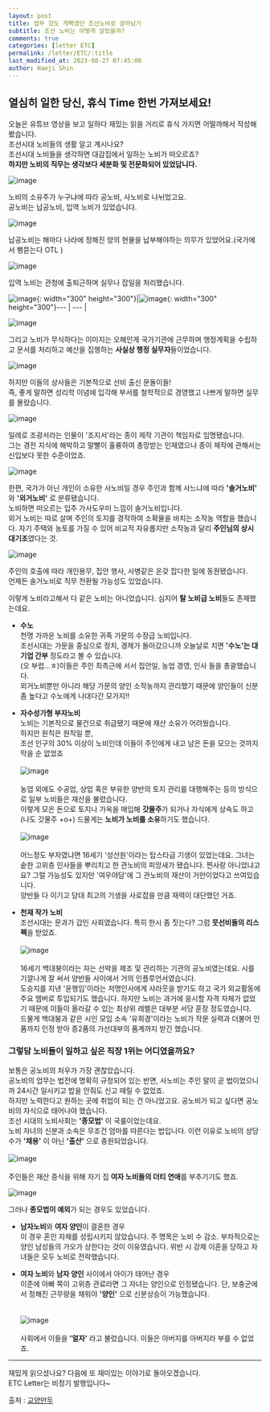 ```yaml
---
layout: post
title: 업무 강도 개빡셌던 조선노비로 살아남기
subtitle: 조선 노비는 어떻게 살았을까?
comments: true
categories: [letter ETC]
permalink: /letter/ETC/:title
last_modified_at: 2023-08-27 07:45:00 
author: Haeji Shin
---
```

## 열심히 일한 당신, 휴식 Time 한번 가져보세요!  
오늘은 유튜브 영상을 보고 일하다 재밌는 읽을 거리로 휴식 가지면 어떨까해서 작성해봤습니다.  
조선시대 노비들의 생활 알고 계시나요?  
조선시대 노비들을 생각하면 대감집에서 일하는 노비가 떠오르죠?  
**하지만 노비의 직무는 생각보다 세분화 및 전문화되어 있었답니다.**

![image](https://github.com/haeji1124/IPS-portal/assets/46364329/ad1092f3-b942-4156-a3b7-08ff4d78f5de)


노비의 소유주가 누구냐에 따라 공노비, 사노비로 나뉘었고요.  
공노비는 납공노비, 입역 노비가 있었습니다.  

![image](https://github.com/haeji1124/IPS-portal/assets/46364329/32d4345d-11e3-4db1-a2cf-465b4692b9f3)

납공노비는 해마다 나라에 정해진 양의 현물을 납부해야하는 의무가 있었어요.(국가에서 삥뜯는다 OTL )  

![image](https://github.com/haeji1124/IPS-portal/assets/46364329/9f021ea5-20eb-47c2-b139-b506fcf85cba)


입역 노비는 관청에 출퇴근하며 실무나 잡일을 처리했습니다.  

![image](https://github.com/haeji1124/IPS-portal/assets/46364329/46f6d6e6-6141-4be6-95e1-f7aca7c80d97){: width="300" height="300"}|![image](https://github.com/haeji1124/IPS-portal/assets/46364329/9434c2ae-6771-44c5-8fb6-f3cb259dd50c){: width="300" height="300"}--- | --- | 


![image](https://github.com/haeji1124/IPS-portal/assets/46364329/bd4df47c-3d37-4f84-9934-1d5f80130f67)

그리고 노비가 무식하다는 이미지는 오해인게 국가기관에 근무하며 행정계획을 수립하고 문서를 처리하고 예산을 집행하는 **사실상 행정 실무자**들이었습니다.  

![image](https://github.com/haeji1124/IPS-portal/assets/46364329/d41e5777-1ef9-4d88-81fe-e16f5477b6d4)

하지만 이들의 상사들은 기본적으로 선비 출신 문돌이들!  
즉, 좋게 말하면 성리학 이념에 입각해 부서를 철학적으로 경영했고 나쁘게 말하면 실무를 몰랐습니다.  

![image](https://github.com/haeji1124/IPS-portal/assets/46364329/255146d4-394d-428d-9986-091347635eaa)

일례로 조광서라는 인물이 '조지서'라는 종이 제작 기관이 책임자로 임명됐습니다.  
그는 경전 지식에 해박하고 말빨이 훌륭하여 총망받는 인재였으나 종이 제작에 관해서는 신입보다 못한 수준이었죠.

![image](https://github.com/haeji1124/IPS-portal/assets/46364329/6e274dde-d621-41c5-82f3-0fd9fa605ed2)

한편, 국가가 아닌 개인이 소유한 사노비일 경우 주인과 함께 사느냐에 따라 **'솔거노비'** 와 **'외거노비'** 로 분류됐습니다.   
노비하면 떠오르는 입주 가사도우미 느낌이 솔거노비입니다.   
외거 노비는 따로 살며 주인의 토지를 경작하여 소확물을 바치는 소작농 역할을 했습니다. 자기 주택와 농토를 가질 수 있어 비교적 자유롭지만 소작농과 달리 **주인님의 상시 대기조**였다는 것.  

![image](https://github.com/haeji1124/IPS-portal/assets/46364329/63b8c8f9-ea48-4410-a2e7-b6312ed8044c)

주인의 호출에 따라 개인용무, 집안 행사, 사병같은 온갖 잡다한 일에 동원됐습니다.  
언제든 솔거노비로 직무 전환될 가능성도 있었습니다.  

이렇게 노비라고해서 다 같은 노비는 아니었습니다. 심지어 **탈 노비급 노비**들도 존재했는데요. 

- **수노**  
천명 가까운 노비를 소유한 귀족 가문의 수장급 노비입니다.  
조선시대는 가문을 중심으로 정치, 경제가 돌아갔으니까 오늘날로 치면 **'수노'는 대기업 간부** 정도라고 볼 수 있습니다.  
(오 부럽...ㅎ)이들은 주인 최측근에 서서 집안일, 농업 경영, 인사 들을 총괄했습니다.  
외거노비뿐만 아니라 해당 가문의 양인 소작농까지 관리했기 때문에 양인들이 신분 좀 높다고 수노에게 나대다간 모가지!! 

- **자수성가형 부자노비**  
노비는 기본적으로 물건으로 취급됐기 때문에 재산 소유가 어려웠습니다.  
하지만 원칙은 원칙일 뿐,  
조선 인구의 30% 이상이 노비인데 이들이 주인에게 내고 남은 돈을 모으는 것까지 막을 순 없었죠<br><br>
![image](https://github.com/haeji1124/IPS-portal/assets/46364329/6222c86a-0338-49d6-b908-87b4bc270999)
<br><br>
농업 외에도 수공업, 상업 혹은 부유한 양반의 토지 관리를 대행해주는 등의 방식으로 일부 노비들은 재산을 불렸습니다.  
이렇게 모은 돈으로 토지나 가옥을 매입해 **갓물주**가 되거나  자식에게 상속도 하고 (나도 갓물주 +o+)  드물게는 **노비가 노비를 소유**하기도 했습니다.<br><br>
![image](https://github.com/haeji1124/IPS-portal/assets/46364329/3ac215db-317b-4b06-b579-064eff4b5f7f)
<br><br>
어느정도 부자였냐면 16세기 '성산원'이라는 탑스타급 기생이 있었는데요. 그녀는 숱한 고위층 인사들을 뿌리치고 한 관노비의 피앙새가 됐습니다.
찐사랑 아니었냐고요? 그럴 가능성도 있지만 '여우야담'에 그 관노비의 재산이 거만이었다고 쓰여있습니다.  
양반들 다 이기고 당대 최고의 기생을 사로잡을 만큼 재력이 대단했던 거죠.

- **천재 작가 노비**  
조선시대는 문과가 갑인 사회였습니다. 특히 한시 좀 짓는다? 그럼 **뭇선비들의 리스펙**을 받았죠.
<br><br>
![image](https://github.com/haeji1124/IPS-portal/assets/46364329/cc755aaf-4b8b-46f1-bf04-d4ed3b8500f7)
<br><br>
16세기 백대붕이라는 자는 선박을 제조 및 관리하는 기관의 공노비였는데요. 시를 기깔나게 잘 써서 양반들 사이에서 거의 인플루언서였습니다.  
도승지를 지낸 '윤행임'이라는 저명인사에게 샤라웃을 받기도 하고 국가 외교활동에 주요 멤버로 투입되기도 했습니다.
하지만 노비는 과거에 응시할 자격 자체가 없었기 때문에 이들이 올라갈 수 있는 최상위 레벨은 대부분 서당 훈장 정도였습니다.  
드물게 백대붕과 같은 시인 모임 소속 '유희경'이라는 노비가 작문 실력과 더불어 인품까지 인정 받아 종2품의 가선대부의 품계까지 받긴 했습니다.


### **그렇담 노비들이 일하고 싶은 직장 1위는 어디였을까요?** 
보통은 공노비의 처우가 가장 괜찮았습니다.  
공노비의 업무는 법전에 명확히 규정되어 있는 반면, 사노비는 주인 말이 곧 법이었으니까 24시간 일시키고 밥을 안줘도 신고 때릴 수 없었죠.  
하지만 노력한다고 원하는 곳에 취업이 되는 건 아니었고요. 공노비가 되고 싶다면 공노비의 자식으로 태어나야 했습니다.  
조선 시대의 노비사회는 **'종모법'** 이 국룰이었는데요.  
노비 자녀의 신분과 소속은 무조건 엄마를 따른다는 법입니다. 이런 이유로 노비의 상당수가 **'채용'** 이 아닌 **'출산'** 으로 충원되었습니다.<br><br>
![image](https://github.com/haeji1124/IPS-portal/assets/46364329/9bc17f1b-96b3-4c80-89e1-b28659dab69f)
<br><br>
주인들은 재산 증식을 위해 자기 집 **여자 노비들의 더티 연애**를 부추기기도 했죠.  

![image](https://github.com/haeji1124/IPS-portal/assets/46364329/386bbb06-d7d8-4aa6-8d74-3c292f666b85)

그러나 **종모법이 예외**가 되는 경우도 있었습니다.

- **남자노비**와 **여자 양인**이 결혼한 경우  
이 경우 혼인 자체를 성립시키지 않았습니다. 주 명목은 노비 수 감소.
부차적으로는 양인 남성들의 가오가 상한다는 것이 이유였습니다.
위반 시 강제 이혼을 당하고 자녀들은 모두 노비로 전락했습니다.

- **여자 노비**와 **남자 양인** 사이에서 아이가 태어난 경우  
이준에 아빠 쪽이 고위층 관료라면 그 자녀는 양인으로 인정됐습니다.
단, 보충군에서 정해진 근무량을 채워야 **'양인'** 으로 신분상승이 가능했습니다.  
<br><br>
![image](https://github.com/haeji1124/IPS-portal/assets/46364329/bb12c177-94f3-4d84-8c11-18013e5e25dd)
<br><br>
사회에서 이들을 **'얼자'** 라고 불렀습니다. 이들은 아버지를 아버지라 부를 수 없었죠.

---
재밌게 읽으셨나요? 다음에 또 재미있는 이야기로 돌아오겠습니다.  
ETC Letter는 비정기 발행입니다~  


출처 : [교양만두](https://www.youtube.com/watch?v=1wwn1bENnII)
